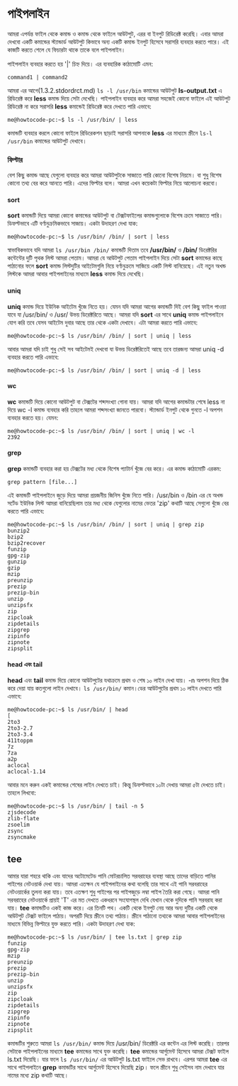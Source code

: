 # পাইপলাইন #

আমরা এপর্যন্ত ফাইল থেকে কমান্ড ও কমান্ড থেকে ফাইলে আউটপুট, এরর বা ইনপুট রিডিরেক্ট করেছি। এবার আমরা দেখবো একটি কমান্ডের স্ট্যান্ডার্ড আউটপুট কিভাবে অন্য একটি কমান্ড ইনপুট হিসেবে সরাসরি ব্যবহার করতে পারে। এই কাজটি করতে শেলে যে ফিচারটা থাকে তাকে বলে পাইপলাইন।

পাইপলাইন ব্যবহার করতে হয় '|' চিহ্ন দিয়ে। এর ব্যবহারিক কাঠামোটি এমন:

```
command1 | command2
```

আমরা এর আগে(1.3.2.stdordrct.md) `ls -l /usr/bin` কমান্ডের আউটপুট **ls-output.txt** এ রিডিরেক্ট করে **less** কমান্ড দিয়ে সেটা দেখেছি। পাইপলাইন ব্যবহার করে আমরা সহজেই কোনো ফাইলে এই আউটপুট রিডিরেক্ট না করে সরাসরি **less** কমান্ডেই রিডিরেক্ট করে দেখতে পারি এভাবে:

```
me@howtocode-pc:~$ ls -l /usr/bin/ | less
```
কমান্ডটি ব্যবহার করলে কোনো ফাইলে রিডিরেকশন ছাড়াই সরাসরি আপনাকে **less** এর মাধ্যমে স্ক্রীনে `ls-l /usr/bin` কমান্ডের আউটপুট দেখাবে।

### ফিল্টার ###

বেশ কিছু কমান্ড আছে যেগুলো ব্যবহার করে আমরা আউটপুটকে সাজাতে পারি কোনো বিশেষ নিয়মে। বা শুধু বিশেষ কোনো তথ্য বের করে আনতে পারি। এদের ফিল্টার বলে। আমরা এখন কয়েকটা ফিল্টার নিয়ে আলোচনা করবো।

#### sort ####
**sort** কমান্ডটি দিয়ে আমরা কোনো কমান্ডের আউটপুট বা টেক্সটফাইলের কমান্ডগুলোকে বিশেষ ক্রমে সাজাতে পারি। ডিফল্টভাবে এটি বর্ণানুক্রমিকভাবে সাজায়। একটা উদাহরণ দেখা যাক:

```
me@howtocode-pc:~$ ls /usr/bin/ /bin/ | sort | less
```

স্বাভাবিকভাবে যদি আমরা `ls /usr/bin /bin/` কমান্ডটি দিতাম তবে **/usr/bin/** ও **/bin/** ডিরেক্টরির কন্টেন্টের দুটি পৃথক লিস্ট আমরা পেতাম। আমরা যে আউটপুট পেতাম পাইপলাইন দিয়ে সেটা **sort** কমান্ডের কাছে পাঠানোর ফলে **sort** কমান্ড লিস্টদুটির আইটেমগুলি নিয়ে বর্ণানুক্রমে সাজিয়ে একটি লিস্ট বানিয়েছে। এই নতুন অখন্ড লিস্টকে আমরা আবার পাইপলাইনের মাধ্যমে **less** কমান্ড দিয়ে দেখেছি।

#### uniq ####

**uniq** কমান্ড দিয়ে ইউনিক আইটেম খুঁজে নিতে হয়। যেমন যদি আমরা আগের কমান্ডটি দিই বেশ কিছু ফাইল পাওয়া যাবে যা /usr/bin/ ও /usr/ উভয় ডিরেক্টরিতে আছে। আমরা যদি **sort** এর সাথে **uniq** কমান্ড পাইপলাইনে যোগ করি তবে যেসব আইটেম দুবার আছে তার থেকে একটা দেখাবে। এটা আমরা করতে পারি এভাবে:

```
me@howtocode-pc:~$ ls /usr/bin/ /bin/ | sort | uniq | less
```

আবার আমরা যদি চাই শুধু সেই সব আইটেমই দেখবো যা উভয় ডিরেক্টরিতেই আছে তবে তারজন্য আমরা uniq -d ব্যবহার করতে পারি এভাবে:

```
me@howtocode-pc:~$ ls /usr/bin/ /bin/ | sort | uniq -d | less
```

#### wc ####

**wc** কমান্ডটি দিয়ে কোনো আউটপুট বা টেক্সটের শব্দসংখ্যা গোনা যায়। আমরা যদি আগের কমান্ডটার শেষে less না দিয়ে wc -l কমান্ড ব্যবহার করি তাহলে আমরা শব্দসংখ্যা জানতে পারবো। স্ট্যান্ডার্ড ইনপুট থেকে গুনতে -l অপশন ব্যবহার করতে হয়। যেমন:

```
me@howtocode-pc:~$ ls /usr/bin/ /bin/ | sort | uniq | wc -l
2392
```

#### grep ####

**grep** কমান্ডটি ব্যবহার করা হয় টেক্সটের মধ্য থেকে বিশেষ প্যাটার্ন খুঁজে বের করে। এর কমান্ড কাঠামোটি এরকম:

```
grep pattern [file...]
```

এই কমান্ডটি পাইপলাইনে জুড়ে দিয়ে আমরা প্রয়জনীয় জিনিস খুঁজে নিতে পারি। /usr/bin ও /bin এর যে অখন্ড সর্টেড ইউনিক লিস্ট আমরা বানিয়েছিলাম তার মধ্য থেকে যেগুলোর নামের ভেতর 'zip' কথাটি আছে সেগুলো খুঁজে বের করতে পারি এভাবে:

```
me@howtocode-pc:~$ ls /usr/bin/ /bin/ | sort | uniq | grep zip
bunzip2
bzip2
bzip2recover
funzip
gpg-zip
gunzip
gzip
mzip
preunzip
prezip
prezip-bin
unzip
unzipsfx
zip
zipcloak
zipdetails
zipgrep
zipinfo
zipnote
zipsplit
```

#### head এবং tail ####

**head** এবং **tail** কমান্ড দিয়ে কোনো আউটপুটের যথাক্রমে প্রথম ও শেষ ১০ লাইন দেখা যায়। -n অপশন দিয়ে ঠিক করে দেয়া যায় কতগুলো লাইন দেখাবে। `ls /usr/bin/` কমান।ডের আউটপুটের প্রথম ১০ লাইন দেখতে পারি এভাবে:

```
me@howtocode-pc:~$ ls /usr/bin/ | head
[
2to3
2to3-2.7
2to3-3.4
411toppm
7z
7za
a2p
aclocal
aclocal-1.14
```

আবার মনে করুন একই কমান্ডের শেষের লাইন দেখতে চাই। কিন্তু ডিফল্টভাবে ১০টা দেখায় আমরা ৫টা দেখতে চাই। তাহলে লিখবো:

```
me@howtocode-pc:~$ ls /usr/bin/ | tail -n 5
zjsdecode
zlib-flate
zsoelim
zsync
zsyncmake
```

## tee ##

আমার যারা শহরে থাকি এবং যাদের অটোমেটেড পানি মোটরচালিত সরবরাহের ব্যবস্থা আছে তাদের বাড়িতে পানির পাইপের নেটওয়ার্ক দেখা যায়। আমরা এতক্ষন যে পাইপলাইনের কথা বলেছি তার সাথে এই পানি সরবরাহের নেটওয়ার্কের তুলনা করা যায়। তবে এতক্ষণ শুধু পাইপের পর পাইপজুড়ে লম্বা পাইপ তৈরি করা গেছে। আমরা পানি সরবরাহের নেটওয়ার্কে প্রায়ই 'T' এর মত দেখতে একধরনে সংযোগস্থল দেখি যেখান থেকে দুদিকে পানি সরবরাহ করা যায়। **tee** কমান্ডটিও একই কাজ করে। এর তিনটি পথ। একটি থেকে ইনপুট নেয় আর অন্য দুটির একটি থেকে আউটপুট টেক্সট ফাইলে পাঠায়। অপরটি দিয়ে স্ক্রীনে তথ্য পাঠায়। স্ক্রীনে পাঠানো তথ্যকে আমরা আবার পাইপলাইনের মাধ্যমে বিভিন্ন ফিল্টারে যুক্ত করতে পারি। একটা উদাহরণ দেখা যাক:

```
me@howtocode-pc:~$ ls /usr/bin/ | tee ls.txt | grep zip
funzip
gpg-zip
mzip
preunzip
prezip
prezip-bin
unzip
unzipsfx
zip
zipcloak
zipdetails
zipgrep
zipinfo
zipnote
zipsplit
```

কমান্ডটির শুরুতে আমরা `ls /usr/bin/` কমান্ড দিয়ে /usr/bin/ ডিরেক্টরি এর কন্টেন এর লিস্ট করেছি। তারপর সেটাকে পাইপলাইনের মাধ্যমে **tee** কমান্ডের সাথে যুক্ত করেছি। **tee** কমান্ডের আর্গুমেন্ট হিসেবে আমরা টেক্সট ফাইল ls.txt দিয়েছি। যার ফলে `ls /usr/bin/` এর আউটপুট ls.txt ফাইলে সেভ রাখবে। এরপর আমরা **tee** এর সাথে পাইপলাইনে **grep** কমান্ডটির সাথে আর্গুমেন্ট হিসেবে দিয়েছি zip। ফলে স্ক্রীনে শুধু সেইসব নাম দেখাবে যার নামের মধ্যে zip কথাটি আছে।